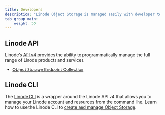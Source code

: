 ```yaml
---
title: Developers
description: "Linode Object Storage is managed easily with developer tools like the Linode API or CLI."
tab_group_main:
    weight: 50
---
```


## Linode API

Linode’s [API v4](/docs/api) provides the ability to programmatically manage the full range of Linode products and services.

- [Object Storage Endpoint Collection](/docs/api/object-storage)

## Linode CLI

The [Linode CLI](https://github.com/linode/linode-cli) is a wrapper around the Linode API v4 that allows you to manage your Linode account and resources from the command line. Learn how to use the Linode CLI to [create and manage Object Storage](/docs/platform/api/linode-cli/#object-storage).

